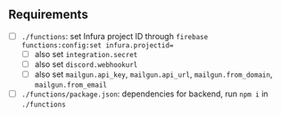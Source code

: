 ## Requirements

- [ ] `./functions`: set Infura project ID through `firebase functions:config:set infura.projectid=`
	- [ ] also set `integration.secret`
	- [ ] also set `discord.webhookurl`
	- [ ] also set `mailgun.api_key`, `mailgun.api_url`, `mailgun.from_domain`, `mailgun.from_email`
- [ ] `./functions/package.json`: dependencies for backend, run `npm i` in `./functions`
